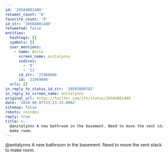 ```yaml
---
id: '20584881400'
retweet_count: '0'
favorite_count: '0'
id_str: '20584881400'
retweeted: false
entities:
  hashtags: []
  symbols: []
  user_mentions:
    - name: Anita
      screen_name: anitalynns
      indices:
        - '0'
        - '11'
      id_str: '21969606'
      id: '21969606'
  urls: []
in_reply_to_status_id_str: '20583860782'
in_reply_to_screen_name: anitalynns
original_url: https://twitter.com/jth/status/20584881400
date: '2010-08-07T23:23:33.000Z'
sitemap: false
robots: noindex
reply: true
title: >-
  @anitalynns A new bathroom in the basement. Need to move the vent stack to
  make room.
---
```


@anitalynns A new bathroom in the basement. Need to move the vent stack to make room.